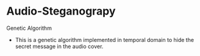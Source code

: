 # Audio-Steganograpy
Genetic Algorithm

- This is a genetic algorithm implemented in temporal domain to hide the secret message in the audio cover.